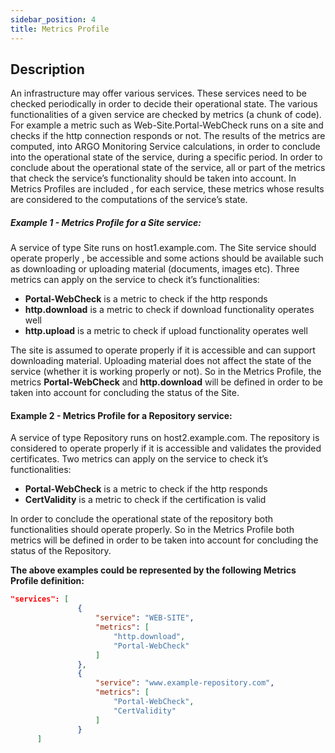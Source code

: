 ```yaml
---
sidebar_position: 4
title: Metrics Profile
---
```


## Description
An infrastructure may offer various services. These services need to be checked periodically in order to decide their operational state. The various functionalities of a given service are checked by metrics (a chunk of code). For example a metric such as Web-Site.Portal-WebCheck runs on a site and checks if the http connection responds or not. The results of the metrics are computed, into ARGO Monitoring Service calculations, in order to conclude into the operational state of the service, during a specific period.
In order to conclude about the operational state of the service, all or part of the metrics that check the service’s functionality should be taken into account. In Metrics Profiles are included , for each service, these metrics whose results are considered to the computations of the service’s state.


##### Example 1  - Metrics Profile for a Site service: 
A service of type Site runs on host1.example.com. The Site service should operate properly , be accessible and some actions should be available such as downloading or uploading material (documents, images etc).
Three metrics can apply on the service to check it’s functionalities:
* __Portal-WebCheck__ is a metric to check if the http responds
* __http.download__ is a metric to check if download functionality operates well
* __http.upload__ is a metric to check if upload functionality operates well

The  site is assumed to operate properly if it is accessible and can support downloading material. Uploading material does not affect the state of the service (whether it is working properly or not). So in the Metrics Profile, the metrics **Portal-WebCheck** and **http.download** will be defined in order to be taken into account for concluding the status of the Site.


#### Example 2  - Metrics Profile for a Repository service:

A service of type Repository runs on host2.example.com. The repository is considered to operate properly if it is accessible and validates the provided certificates. Two metrics can apply on the service to check it’s functionalities:
* __Portal-WebCheck__ is a metric to check if the http responds
* __CertValidity__ is a metric to check if the certification is valid

In order to conclude the operational state of the repository  both functionalities should operate properly. So in the Metrics Profile both metrics will be defined in order to be taken into account for concluding the status of the Repository.

**The above examples could be represented by the following Metrics Profile definition:**

```json 
"services": [
               {
                   "service": "WEB-SITE",
                   "metrics": [
                       "http.download",
                       "Portal-WebCheck"
                   ]
               },
               {
                   "service": "www.example-repository.com",
                   "metrics": [
                       "Portal-WebCheck",
                       "CertValidity"
                   ]
               }
      ]
```
          


